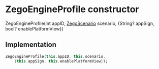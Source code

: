 


# ZegoEngineProfile constructor







ZegoEngineProfile(int appID, [ZegoScenario](../../zego_uikit_prebuilt_live_audio_room/ZegoScenario.md) scenario, {String? appSign, bool? enablePlatformView})





## Implementation

```dart
ZegoEngineProfile(this.appID, this.scenario,
    {this.appSign, this.enablePlatformView});
```







